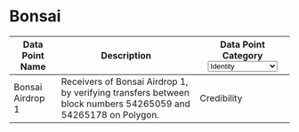 # Bonsai

<table><thead><tr><th>Data Point Name</th><th>Description</th><th>Data Point Category<select><option value="lomLNr0I9Uvm" label="Identity" color="blue"></option><option value="4CcsGQO5qqP1" label="Activity" color="blue"></option><option value="vupUT60FMN6n" label="Credibility" color="blue"></option><option value="N1ap3SKQ2O9w" label="Skills [Developer]" color="blue"></option><option value="DHBuT13t8Hmk" label="Skills [Creator]" color="blue"></option></select></th></tr></thead><tbody><tr><td>Bonsai Airdrop 1</td><td>Receivers of Bonsai Airdrop 1, by verifying transfers between block numbers 54265059 and 54265178 on Polygon.</td><td><span data-option="vupUT60FMN6n">Credibility</span></td></tr></tbody></table>
